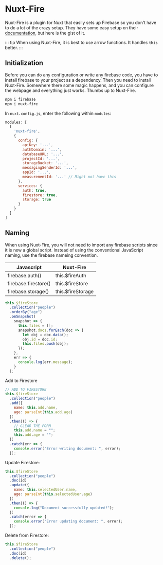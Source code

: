 # Nuxt-Fire

Nuxt-Fire is a plugin for Nuxt that easily sets up Firebase so you don't have to do a lot of the crazy setup. They have some easy setup on their [documentation](https://nuxtfire.netlify.com/), but here is the gist of it.

::: tip
When using Nuxt-Fire, it is best to use arrow functions. It handles `this` better.
:::

## Initialization

Before you can do any configuration or write any firebase code, you have to install firebase to your project as a dependency. Then you need to install Nuxt-Fire. Somewhere there some magic happens, and you can configure the webpage and everything just works. Thumbs up to Nuxt-Fire.

```bash
npm i firebase
npm i nuxt-fire
```

In `nuxt.config.js`, enter the following within `modules`:

```js
modules: [
  [
    'nuxt-fire',
    {
      config: {
        apiKey: '...',
        authDomain: '...',
        databaseURL: '...',
        projectId: '...',
        storageBucket: '...',
        messagingSenderId: '...',
        appId: '...',
        measurementId: '...' // Might not have this
      },
      services: {
        auth: true,
        firestore: true,
        storage: true
      }
    }
  ]
]
```

## Naming

When using Nuxt-Fire, you will not need to import any firebase scripts since it is now a global script. Instead of using the conventional JavaScript naming, use the firebase nameing convention.

| Javascript           | Nuxt-Fire          |
| -------------------- | ------------------ |
| firebase.auth()      | this.\$fireAuth    |
| firebase.firestore() | this.\$fireStore   |
| firebase.storage()   | this.\$fireStorage |



```js
this.$fireStore
  .collection("people")
  .orderBy("age")
  .onSnapshot(
    snapshot => {
      this.files = [];
      snapshot.docs.forEach(doc => {
        let obj = doc.data();
        obj.id = doc.id;
        this.files.push(obj);
      });
    },
    err => {
      console.log(err.message);
    }
  );
```

Add to Firestore

```js
// ADD TO FIRESTORE
this.$fireStore
  .collection("people")
  .add({
    name: this.add.name,
    age: parseInt(this.add.age)
  })
  .then(() => {
    // CLEAR THE FORM
    this.add.name = "";
    this.add.age = "";
  })
  .catch(err => {
    console.error("Error writing document: ", error);
  });
```

Update Firestore:

```js
this.$fireStore
  .collection("people")
  .doc(id)
  .update({
    name: this.selectedUser.name,
    age: parseInt(this.selectedUser.age)
  })
  .then(() => {
    console.log("Document successfully updated!");
  })
  .catch(error => {
    console.error("Error updating document: ", error);
  });
```

Delete from Firestore:

```js
this.$fireStore
  .collection("people")
  .doc(id)
  .delete();
```
